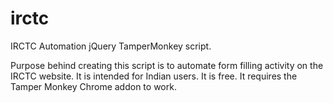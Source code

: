 # irctc
IRCTC Automation jQuery TamperMonkey script.

Purpose behind creating this script is to automate form filling activity on the IRCTC website.
It is intended for Indian users. 
It is free.
It requires the Tamper Monkey Chrome addon to work.
